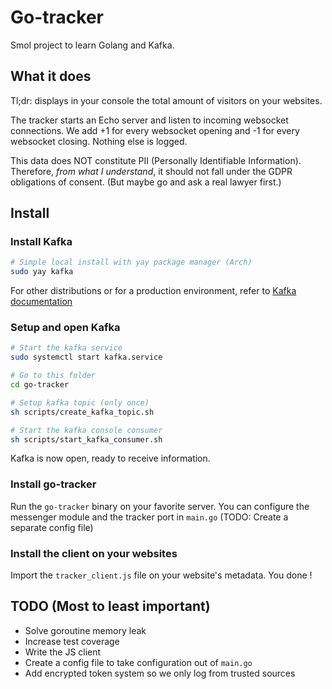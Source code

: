 # Go-tracker

Smol project to learn Golang and Kafka.

## What it does

Tl;dr: displays in your console the total amount of visitors on your websites.

The tracker starts an Echo server and listen to incoming websocket connections.
We add +1 for every websocket opening and -1 for every websocket closing. Nothing else is logged.

This data does NOT constitute PII (Personally Identifiable Information). Therefore, _from what I understand_, it should not fall under the GDPR obligations of consent.
(But maybe go and ask a real lawyer first.)

## Install

### Install Kafka

```bash
# Simple local install with yay package manager (Arch)
sudo yay kafka
```

For other distributions or for a production environment, refer to [Kafka documentation](https://kafka.apache.org/documentation/)

### Setup and open Kafka

```bash
# Start the kafka service
sudo systemctl start kafka.service

# Go to this folder
cd go-tracker

# Setup kafka topic (only once)
sh scripts/create_kafka_topic.sh

# Start the kafka console consumer
sh scripts/start_kafka_consumer.sh
```

Kafka is now open, ready to receive information.

### Install go-tracker

Run the `go-tracker` binary on your favorite server.
You can configure the messenger module and the tracker port in `main.go` (TODO: Create a separate config file)

### Install the client on your websites

Import the `tracker_client.js` file on your website's metadata.
You done !

## TODO (Most to least important)

- Solve goroutine memory leak
- Increase test coverage
- Write the JS client
- Create a config file to take configuration out of `main.go`
- Add encrypted token system so we only log from trusted sources
